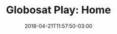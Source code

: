 ---
title: "Globosat Play: Home"
date: 2018-04-21T11:57:50-03:00
image: "img/globosat-play/1-home.png"
weight: 1
---